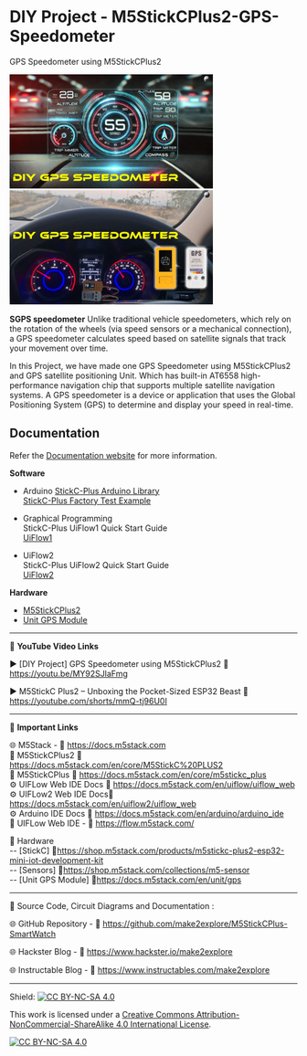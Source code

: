 # DIY Project - M5StickCPlus2-GPS-Speedometer
GPS Speedometer using M5StickCPlus2   

<img src="/Images/gps-speed.jpg" height="200"> &nbsp; &nbsp; &nbsp; &nbsp; &nbsp; <img src="/Images/gps-speed-2.jpg" height="200" > 
  
**SGPS speedometer** Unlike traditional vehicle speedometers, which rely on the rotation of the wheels (via speed sensors or a mechanical connection), a GPS speedometer calculates speed based on satellite signals that track your movement over time.

In this Project, we have made one GPS Speedometer using M5StickCPlus2 and GPS satellite positioning Unit. Which has built-in AT6558 high-performance navigation chip that supports multiple satellite navigation systems. A GPS speedometer is a device or application that uses the Global Positioning System (GPS) to determine and display your speed in real-time. 
  
  
## Documentation

Refer the [Documentation website](https://docs.m5stack.com/en/core/m5stickc_plus) for more information.  


**Software**
- Arduino
    [StickC-Plus Arduino Library](https://github.com/m5stack/M5StickC-Plus)  
    [StickC-Plus Factory Test Example](https://github.com/m5stack/M5StickC-Plus/tree/master/examples/FactoryTest)  

- Graphical Programming  
    StickC-Plus UiFlow1 Quick Start Guide  
    [UiFlow1](https://docs.m5stack.com/en/uiflow/uiflow_web)  
      
- UiFlow2  
    StickC-Plus UiFlow2 Quick Start Guide  
    [UiFlow2](https://docs.m5stack.com/en/uiflow2/uiflow_web)  
      
**Hardware**
- [M5StickCPlus2](https://docs.m5stack.com/en/core/M5StickC%20PLUS2)  
- [Unit GPS Module](https://docs.m5stack.com/en/unit/gps)  

------------------------------------------------------------------------------------------------------

📕 **YouTube Video Links**  

▶️  [DIY Project] GPS Speedometer using M5StickCPlus2 🔗  https://youtu.be/MY92SJlaFmg  

▶️  M5StickC Plus2 – Unboxing the Pocket-Sized ESP32 Beast 🔗  https://youtube.com/shorts/mmQ-tj96U0I   

-------------------------------------------------------------------------------------------------------
📒 **Important Links**  
 
🌐 M5Stack - 🔗 https://docs.m5stack.com  
📒 M5StickCPlus2 🔗 https://docs.m5stack.com/en/core/M5StickC%20PLUS2  
📙 M5StickCPlus 🔗 https://docs.m5stack.com/en/core/m5stickc_plus  
⚙️ UIFLow Web IDE Docs 🔗 https://docs.m5stack.com/en/uiflow/uiflow_web  
⚙️ UIFLow2 Web IDE Docs🔗 https://docs.m5stack.com/en/uiflow2/uiflow_web  
⚙️ Arduino IDE Docs 🔗 https://docs.m5stack.com/en/arduino/arduino_ide  
📘 UIFLow Web IDE - 🔗 https://flow.m5stack.com/  

🧰 Hardware  
--   [StickC]  🔗https://shop.m5stack.com/products/m5stickc-plus2-esp32-mini-iot-development-kit  
--   [Sensors]  🔗https://shop.m5stack.com/collections/m5-sensor  
--   [Unit GPS Module]  🔗https://docs.m5stack.com/en/unit/gps  


------------------------------------------------------------------------------------------------------

📜 Source Code, Circuit Diagrams and Documentation : 

🌐 GitHub Repository - 🔗 https://github.com/make2explore/M5StickCPlus-SmartWatch
  
🌐 Hackster Blog - 🔗 https://www.hackster.io/make2explore  
  
🌐 Instructable Blog - 🔗 https://www.instructables.com/make2explore  
  

------------------------------------------------------------------------------------------  

Shield: [![CC BY-NC-SA 4.0][cc-by-nc-sa-shield]][cc-by-nc-sa]

This work is licensed under a
[Creative Commons Attribution-NonCommercial-ShareAlike 4.0 International License][cc-by-nc-sa].

[![CC BY-NC-SA 4.0][cc-by-nc-sa-image]][cc-by-nc-sa]

[cc-by-nc-sa]: http://creativecommons.org/licenses/by-nc-sa/4.0/
[cc-by-nc-sa-image]: https://licensebuttons.net/l/by-nc-sa/4.0/88x31.png
[cc-by-nc-sa-shield]: https://img.shields.io/badge/License-CC%20BY--NC--SA%204.0-lightgrey.svg